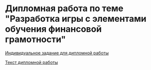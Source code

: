 # Дипломная работа по теме "Разработка игры с элементами обучения финансовой грамотности"

[Индивидуальное задание для дипломной работы](https://github.com/babo4ka/flower-shop-game/raw/main/diploma_documents/%2BЗадание%20на%20ВКР%20Иванов.docx)

[Текст дипломной работы](https://github.com/babo4ka/flower-shop-game/raw/main/diploma_documents/Зародыш.docx)
